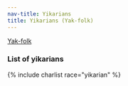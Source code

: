 ```yaml
---
nav-title: Yikarians
title: Yikarians (Yak-folk)
---
```


[Yak-folk](https://forgottenrealms.wikia.com/wiki/Yak_folk)

### List of yikarians

{% include charlist race="yikarian" %}
